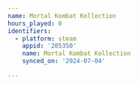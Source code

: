 ```yaml
---
name: Mortal Kombat Kollection
hours_played: 0
identifiers:
  - platform: steam
    appid: '205350'
    name: Mortal Kombat Kollection
    synced_on: '2024-07-04'

---
```

